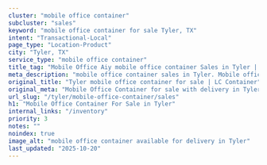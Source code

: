 ```yaml
---
cluster: "mobile office container"
subcluster: "sales"
keyword: "mobile office container for sale Tyler, TX"
intent: "Transactional-Local"
page_type: "Location-Product"
city: "Tyler, TX"
service_type: "mobile office container"
title_tag: "Mobile Office Aiy mobile office container Sales in Tyler | LC Container"
meta_description: "mobile office container sales in Tyler. Mobile office containers for workspace solutions. Fast delivery, competitive pricing. Serving mobile office container area. Quote ID: GV1. Call (214) 524-4168 for your free quote today."
original_title: "Tyler mobile office container for sale | LC Container"
original_meta: "Mobile Office Container for sale with delivery in Tyler, TX. LC Container — local Since 2003. Get pricing today."
url_slug: "/tyler/mobile-office-container/sales"
h1: "Mobile Office Container For Sale in Tyler"
internal_links: "/inventory"
priority: 3
notes: ""
noindex: true
image_alt: "mobile office container available for delivery in Tyler"
last_updated: "2025-10-20"
---
```


<!-- TODO: Add unique city/inventory copy, images, and internal links here. -->
